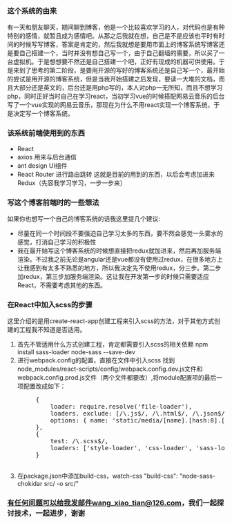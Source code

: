 ### 这个系统的由来
有一天和朋友聊天，期间聊到博客，他是一个比较喜欢学习的人，对代码也是有种特别的感情，就暂且成为感情吧。从那之后我就在想，自己是不是应该也平时有时间的时候写写博客，答案是肯定的，然后我就想是要用市面上的博客系统写博客还是要自己搭建一个，当时并没有想自己写一个，由于自己翻墙的需要，所以买了一台虚拟机。于是想想要不然还是自己搭建一个吧，正好有现成的机器可供使用。于是来到了思考的第二阶段，是要用开源的写好的博客系统还是自己写一个，最开始的尝试是用开源的博客系统，但是当我开始搭建之后发现，要读一大堆的文档，而且大部分还是英文的，后台还是用php写的，本人对php一无所知，而且不想学习php，同时正好当时自己在学习react，当初学习vue的时候搭配网易云音乐的后台写了一个vue实现的网易云音乐，那现在为什么不用react实现一个博客系统，于是决定写一个博客系统。
### 该系统前端使用到的东西
- React
- axios 用来与后台通信
- ant design UI组件
- React Router 进行路由跳转
这就是目前的用到的东西，以后会考虑加进来Redux（先容我学习学习，一步一步来）
### 写这个博客前端时的一些想法
如果你也想写一个自己的博客系统的话我这里提几个建议:
- 尽量在同一个时间段不要强迫自己学习太多的东西，要不然会感觉一头雾水的感觉，打消自己学习的积极性
- 我在最开始写这个博客系统的时候想直接把redux就加进来，然后再加服务端渲染。不过我之前无论是angular还是vue都没有使用过redux，在很多地方上让我感到有太多不熟悉的地方，所以我决定先不使用redux，分三步。第二步加redux，第三步加服务端渲染。这让我在开发第一步的时候只需要适应React，不需要考虑其他的东西。
### 在React中加入scss的步骤
这里介绍的是用create-react-app创建工程来引入scss的方法，对于其他方式创建的工程我不知道是否适用。
1. 首先不管适用什么方式创建工程，肯定都需要引入scss的相关依赖 npm install sass-loader node-sass --save-dev
2. 进行webpack.config的配置，直接在文件中引入scss
    找到node_modules/react-scripts/config/webpack.config.dev.js文件和webpack.config.prod.js文件（两个文件都要改）,将module配置项的最后一项配置改成如下：
    <pre>
        { 
            loader: require.resolve('file-loader'),
            loaders. exclude: [/\.js$/, /\.html$/, /\.json$/,/\.scss$/],
            options: { name: 'static/media/[name].[hash:8].[ext]',
        },
        {
            test: /\.scss$/, 
            loaders: ['style-loader', 'css-loader', 'sass-loader'], 
        }
    </pre>
3. 在package.json中添加build-css，watch-css
    "build-css": "node-sass-chokidar src/ -o src/"
    

### 有任何问题可以给我发邮件wang_xiao_tian@126.com，我们一起探讨技术，一起进步，谢谢